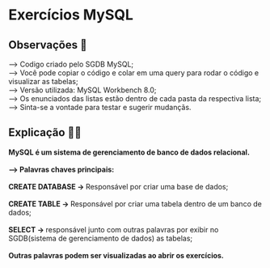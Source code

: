 # Exercícios MySQL
<h2>Observações 🔎</h2> 
--> Codigo criado pelo SGDB MySQL;
<br>
--> Você pode copiar o código e colar em uma query para rodar o código e visualizar as tabelas;
<br>
--> Versão utilizada: MySQL Workbench 8.0;
<br>
--> Os enunciados das listas estão dentro de cada pasta da respectiva lista;
<br>
--> Sinta-se a vontade para testar e sugerir mudançãs.
<BR>
  
## Explicação 👨‍🏫

<b>MySQL é um sistema de gerenciamento de banco de dados relacional.</b>
<br><br>
<b>--> Palavras chaves principais:</b>
<br><br>
<b>CREATE DATABASE -> </b>Responsável por criar uma base de dados;
<br><br>
<b>CREATE TABLE -> </b>Responsável por criar uma tabela dentro de um banco de dados;
<br><br>
<b>SELECT -> </b>responsável junto com outras palavras por exibir no SGDB(sistema de gerenciamento de dados) as tabelas;
<br><br>
<b>Outras palavras podem ser visualizadas ao abrir os exercícios.</b>
<br><br>
